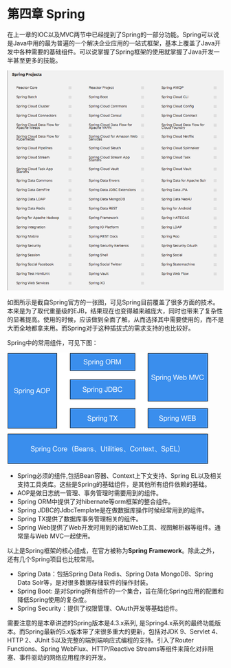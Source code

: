 #  第四章 Spring

在上一章的IOC以及MVC两节中已经提到了Spring的一部分功能。Spring可以说是Java中用的最为普遍的一个解决企业应用的一站式框架，基本上覆盖了Java开发中各种需要的基础组件。可以说掌握了Spring框架的使用就掌握了Java开发一半甚至更多的技能。

![](media/spring-projects.png)

如图所示是截自Spring官方的一张图，可见Spring目前覆盖了很多方面的技术。本来是为了取代重量级的EJB，结果现在也变得越来越庞大，同时也带来了复杂性的显著提高。使用的时候，应该做到全面了解，从而选择其中需要使用的，而不是大而全地都拿来用。而Spring对于这种插拔式的需求支持的也比较好。

Spring中的常用组件，可见下图：

![](media/spring-commons.png)

- Spring必须的组件,包括Bean容器、Context上下文支持、Spring EL以及相关支持工具类库。这些是Spring的基础组件，是其他所有组件依赖的基础。
- AOP是做日志统一管理、事务管理时需要用到的组件。
- Spring ORM中提供了对hibernate等orm框架的整合组件。
- Spring JDBC的JdbcTemplate是在做数据库操作时候经常用到的组件。
- Spring TX提供了数据库事务管理相关的组件。
- Spring Web提供了Web开发时用到的诸如Web工具、视图解析器等组件。通常是与Web MVC一起使用。

以上是Spring框架的核心组成，在官方被称为**Spring Framework**。除此之外，还有几个Spring项目也比较常用。

- Spring Data：包括Spring Data Redis、Spring Data MongoDB、Spring Data Solr等，是对很多数据存储软件的操作封装。
- Spring Boot: 是对Spring所有组件的一个集合，旨在简化Spring应用的配置和降低Spring使用的复杂度。
- Spring Security：提供了权限管理、OAuth开发等基础组件。

需要注意的是本章讲述的Spring版本是4.3.x系列, 是Spring4.x系列的最终功能版本。而Spring最新的5.x版本带了来很多重大的更新，包括对JDK 9、Servlet 4、HTTP 2、JUnit 5以及完整的端到端响应式编程的支持。引入了Router Functions、Spring WebFlux、HTTP/Reactive Streams等组件来简化对非阻塞、事件驱动的网络应用程序的开发。


